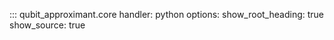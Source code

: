 ::: qubit_approximant.core
	handler: python
	options:
		show_root_heading: true
		show_source: true
